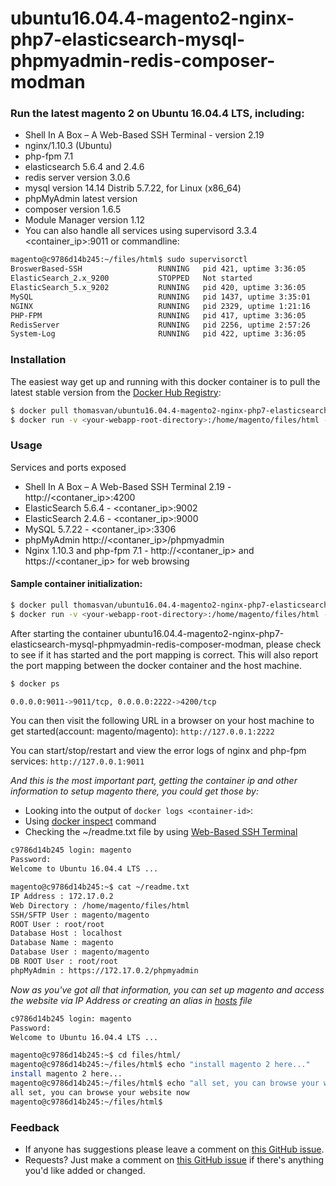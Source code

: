 # ubuntu16.04.4-magento2-nginx-php7-elasticsearch-mysql-phpmyadmin-redis-composer-modman

### Run the latest magento 2 on Ubuntu 16.04.4 LTS, including: 
- Shell In A Box – A Web-Based SSH Terminal - version 2.19
- nginx/1.10.3 (Ubuntu)
- php-fpm 7.1
- elasticsearch 5.6.4 and 2.4.6
- redis server version 3.0.6 
- mysql version 14.14 Distrib 5.7.22, for Linux (x86_64) 
- phpMyAdmin latest version
- composer version 1.6.5
- Module Manager version 1.12
- You can also handle all services using supervisord 3.3.4 <container_ip>:9011 or commandline: 

```bash
magento@c9786d14b245:~/files/html$ sudo supervisorctl 
BroswerBased-SSH                 RUNNING   pid 421, uptime 3:36:05
ElasticSearch_2.x_9200           STOPPED   Not started
ElasticSearch_5.x_9202           RUNNING   pid 420, uptime 3:36:05
MySQL                            RUNNING   pid 1437, uptime 3:35:01
NGINX                            RUNNING   pid 2329, uptime 1:21:16
PHP-FPM                          RUNNING   pid 417, uptime 3:36:05
RedisServer                      RUNNING   pid 2256, uptime 2:57:26
System-Log                       RUNNING   pid 422, uptime 3:36:05
```

### Installation
The easiest way get up and running with this docker container is to pull the latest stable version from the [Docker Hub Registry](https://hub.docker.com/r/thomasvan/ubuntu16.04.4-magento2-nginx-php7-elasticsearch-mysql-phpmyadmin-redis-composer-modman/):

```bash
$ docker pull thomasvan/ubuntu16.04.4-magento2-nginx-php7-elasticsearch-mysql-phpmyadmin-redis-composer-modman:latest
$ docker run -v <your-webapp-root-directory>:/home/magento/files/html -p 2222:4200 -p 9011:9011 --name docker-name -d thomasvan/ubuntu16.04.4-magento2-nginx-php7-elasticsearch-mysql-phpmyadmin-redis-composer-modman:latest
```

### Usage
Services and ports exposed
- Shell In A Box – A Web-Based SSH Terminal 2.19 - http://<contaner_ip>:4200
- ElasticSearch 5.6.4 - <contaner_ip>:9002
- ElasticSearch 2.4.6 - <contaner_ip>:9000
- MySQL 5.7.22 - <contaner_ip>:3306
- phpMyAdmin http://<contaner_ip>/phpmyadmin
- Nginx 1.10.3 and php-fpm 7.1 - http://<contaner_ip> and https://<contaner_ip> for web browsing

#### Sample container initialization: 

```bash
$ docker pull thomasvan/ubuntu16.04.4-magento2-nginx-php7-elasticsearch-mysql-phpmyadmin-redis-composer-modman:latests
$ docker run -v <your-webapp-root-directory>:/home/magento/files/html -p 2222:4200 -p 9011:9011 --name docker-name -d thomasvan/ubuntu16.04.4-magento2-nginx-php7-elasticsearch-mysql-phpmyadmin-redis-composer-modman:latest
```

After starting the container ubuntu16.04.4-magento2-nginx-php7-elasticsearch-mysql-phpmyadmin-redis-composer-modman, please check to see if it has started and the port mapping is correct. This will also report the port mapping between the docker container and the host machine.

```bash
$ docker ps

0.0.0.0:9011->9011/tcp, 0.0.0.0:2222->4200/tcp
```

You can then visit the following URL in a browser on your host machine to get started(account: magento/magento): `http://127.0.0.1:2222`

You can start/stop/restart and view the error logs of nginx and php-fpm services: `http://127.0.0.1:9011`

_And this is the most important part, getting the container ip and other information to setup magento there, you could get those by:_
- Looking into the output of `docker logs <container-id>`:
- Using [docker inspect](https://docs.docker.com/engine/reference/commandline/inspect/parent-command) command
- Checking the ~/readme.txt file by using [Web-Based SSH Terminal](http://127.0.0.1:2222)

```bash
c9786d14b245 login: magento
Password:
Welcome to Ubuntu 16.04.4 LTS ...

magento@c9786d14b245:~$ cat ~/readme.txt
IP Address : 172.17.0.2
Web Directory : /home/magento/files/html
SSH/SFTP User : magento/magento
ROOT User : root/root
Database Host : localhost
Database Name : magento
Database User : magento/magento
DB ROOT User : root/root 
phpMyAdmin : https://172.17.0.2/phpmyadmin
```

_Now as you've got all that information, you can set up magento and access the website via IP Address or creating an alias in [hosts](https://support.rackspace.com/how-to/modify-your-hosts-file/) file_

```bash
c9786d14b245 login: magento
Password:
Welcome to Ubuntu 16.04.4 LTS ...

magento@c9786d14b245:~$ cd files/html/
magento@c9786d14b245:~/files/html$ echo "install magento 2 here..."
install magento 2 here...
magento@c9786d14b245:~/files/html$ echo "all set, you can browse your website now"
all set, you can browse your website now
magento@c9786d14b245:~/files/html$ 
   ```

### Feedback
* If anyone has suggestions please leave a comment on [this GitHub issue](https://github.com/thomasvan/ubuntu16-magento2-nginx-php7/issues/2).
* Requests? Just make a comment on [this GitHub issue](https://github.com/thomasvan/ubuntu16-magento2-nginx-php7/issues/1) if there's anything you'd like added or changed.
